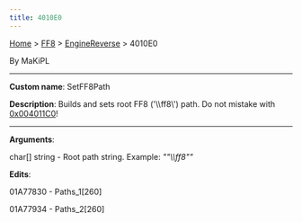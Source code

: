 ```yaml
---
title: 4010E0
---
```


[Home](../../Main%20Page.md.md) > [FF8](../../FF8.md) > [EngineReverse](../EngineReverse.md) > 4010E0

By MaKiPL

------------------------------------------------------------------------

**Custom name**: SetFF8Path

**Description**: Builds and sets root FF8 ('\\\\ff8\\') path. Do not
mistake with [0x004011C0][]!

------------------------------------------------------------------------

**Arguments**:

char\[\] string - Root path string. Example: *""\\\\ff8""*

**Edits**:

01A77830 - Paths\_1\[260\]

01A77934 - Paths\_2\[260\]

  [0x004011C0]: ../Engine/RE/4011C0.md "wikilink"
